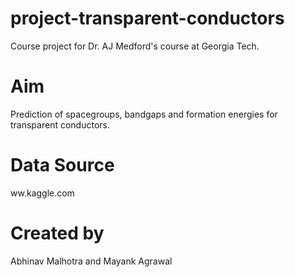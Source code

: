 # project-transparent-conductors
Course project for Dr. AJ Medford's course at Georgia Tech.

# Aim
Prediction of spacegroups, bandgaps and formation energies for transparent conductors.

# Data Source
ww.kaggle.com

# Created by
Abhinav Malhotra and Mayank Agrawal

